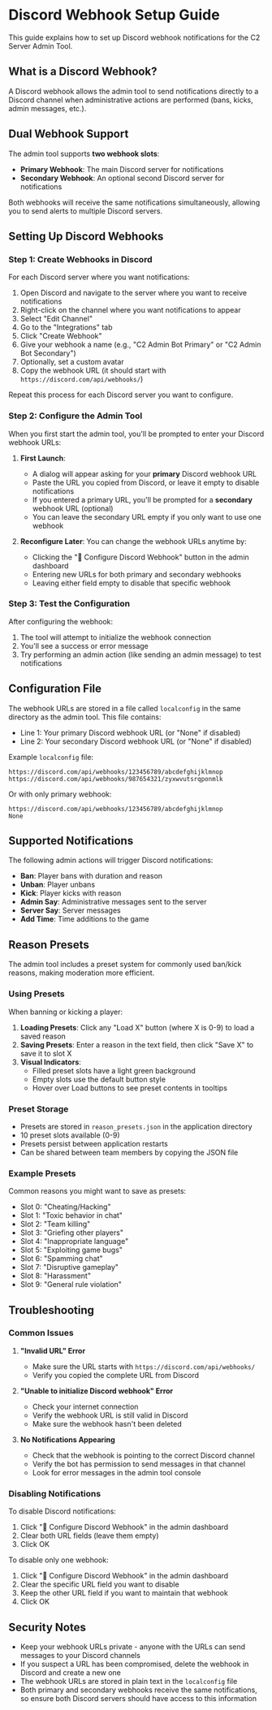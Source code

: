 # Discord Webhook Setup Guide

This guide explains how to set up Discord webhook notifications for the C2 Server Admin Tool.

## What is a Discord Webhook?

A Discord webhook allows the admin tool to send notifications directly to a Discord channel when administrative actions are performed (bans, kicks, admin messages, etc.).

## Dual Webhook Support

The admin tool supports **two webhook slots**:
- **Primary Webhook**: The main Discord server for notifications
- **Secondary Webhook**: An optional second Discord server for notifications

Both webhooks will receive the same notifications simultaneously, allowing you to send alerts to multiple Discord servers.

## Setting Up Discord Webhooks

### Step 1: Create Webhooks in Discord

For each Discord server where you want notifications:

1. Open Discord and navigate to the server where you want to receive notifications
2. Right-click on the channel where you want notifications to appear
3. Select "Edit Channel"
4. Go to the "Integrations" tab
5. Click "Create Webhook"
6. Give your webhook a name (e.g., "C2 Admin Bot Primary" or "C2 Admin Bot Secondary")
7. Optionally, set a custom avatar
8. Copy the webhook URL (it should start with `https://discord.com/api/webhooks/`)

Repeat this process for each Discord server you want to configure.

### Step 2: Configure the Admin Tool

When you first start the admin tool, you'll be prompted to enter your Discord webhook URLs:

1. **First Launch**:
   - A dialog will appear asking for your **primary** Discord webhook URL
   - Paste the URL you copied from Discord, or leave it empty to disable notifications
   - If you entered a primary URL, you'll be prompted for a **secondary** webhook URL (optional)
   - You can leave the secondary URL empty if you only want to use one webhook

2. **Reconfigure Later**: You can change the webhook URLs anytime by:
   - Clicking the "🔗 Configure Discord Webhook" button in the admin dashboard
   - Entering new URLs for both primary and secondary webhooks
   - Leaving either field empty to disable that specific webhook

### Step 3: Test the Configuration

After configuring the webhook:

1. The tool will attempt to initialize the webhook connection
2. You'll see a success or error message
3. Try performing an admin action (like sending an admin message) to test notifications

## Configuration File

The webhook URLs are stored in a file called `localconfig` in the same directory as the admin tool. This file contains:
- Line 1: Your primary Discord webhook URL (or "None" if disabled)
- Line 2: Your secondary Discord webhook URL (or "None" if disabled)

Example `localconfig` file:
```
https://discord.com/api/webhooks/123456789/abcdefghijklmnop
https://discord.com/api/webhooks/987654321/zyxwvutsrqponmlk
```

Or with only primary webhook:
```
https://discord.com/api/webhooks/123456789/abcdefghijklmnop
None
```

## Supported Notifications

The following admin actions will trigger Discord notifications:

- **Ban**: Player bans with duration and reason
- **Unban**: Player unbans
- **Kick**: Player kicks with reason
- **Admin Say**: Administrative messages sent to the server
- **Server Say**: Server messages
- **Add Time**: Time additions to the game

## Reason Presets

The admin tool includes a preset system for commonly used ban/kick reasons, making moderation more efficient.

### Using Presets

When banning or kicking a player:

1. **Loading Presets**: Click any "Load X" button (where X is 0-9) to load a saved reason
2. **Saving Presets**: Enter a reason in the text field, then click "Save X" to save it to slot X
3. **Visual Indicators**:
   - Filled preset slots have a light green background
   - Empty slots use the default button style
   - Hover over Load buttons to see preset contents in tooltips

### Preset Storage

- Presets are stored in `reason_presets.json` in the application directory
- 10 preset slots available (0-9)
- Presets persist between application restarts
- Can be shared between team members by copying the JSON file

### Example Presets

Common reasons you might want to save as presets:
- Slot 0: "Cheating/Hacking"
- Slot 1: "Toxic behavior in chat"
- Slot 2: "Team killing"
- Slot 3: "Griefing other players"
- Slot 4: "Inappropriate language"
- Slot 5: "Exploiting game bugs"
- Slot 6: "Spamming chat"
- Slot 7: "Disruptive gameplay"
- Slot 8: "Harassment"
- Slot 9: "General rule violation"

## Troubleshooting

### Common Issues

1. **"Invalid URL" Error**
   - Make sure the URL starts with `https://discord.com/api/webhooks/`
   - Verify you copied the complete URL from Discord

2. **"Unable to initialize Discord webhook" Error**
   - Check your internet connection
   - Verify the webhook URL is still valid in Discord
   - Make sure the webhook hasn't been deleted

3. **No Notifications Appearing**
   - Check that the webhook is pointing to the correct Discord channel
   - Verify the bot has permission to send messages in that channel
   - Look for error messages in the admin tool console

### Disabling Notifications

To disable Discord notifications:
1. Click "🔗 Configure Discord Webhook" in the admin dashboard
2. Clear both URL fields (leave them empty)
3. Click OK

To disable only one webhook:
1. Click "🔗 Configure Discord Webhook" in the admin dashboard
2. Clear the specific URL field you want to disable
3. Keep the other URL field if you want to maintain that webhook
4. Click OK

## Security Notes

- Keep your webhook URLs private - anyone with the URLs can send messages to your Discord channels
- If you suspect a URL has been compromised, delete the webhook in Discord and create a new one
- The webhook URLs are stored in plain text in the `localconfig` file
- Both primary and secondary webhooks receive the same notifications, so ensure both Discord servers should have access to this information

